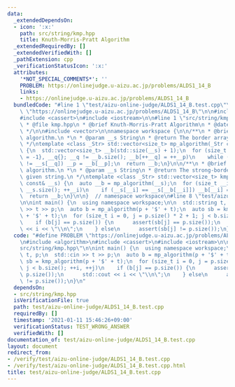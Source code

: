 ```yaml
---
data:
  _extendedDependsOn:
  - icon: ':x:'
    path: src/string/kmp.hpp
    title: Knuth-Morris-Pratt Algorithm
  _extendedRequiredBy: []
  _extendedVerifiedWith: []
  _pathExtension: cpp
  _verificationStatusIcon: ':x:'
  attributes:
    '*NOT_SPECIAL_COMMENTS*': ''
    PROBLEM: https://onlinejudge.u-aizu.ac.jp/problems/ALDS1_14_B
    links:
    - https://onlinejudge.u-aizu.ac.jp/problems/ALDS1_14_B
  bundledCode: "#line 1 \"test/aizu-online-judge/ALDS1_14_B.test.cpp\"\n#define PROBLEM\
    \ \"https://onlinejudge.u-aizu.ac.jp/problems/ALDS1_14_B\"\n\n#include <algorithm>\n\
    #include <cassert>\n#include <iostream>\n\n#line 1 \"src/string/kmp.hpp\"\n/**\n\
    \ * @file kmp.hpp\n * @brief Knuth-Morris-Pratt Algorithm\n * @date 2021-01-08\n\
    \ */\n\n#include <vector>\n\nnamespace workspace {\n\n/**\n * @brief Morris-Pratt\
    \ algorithm.\n *\n * @param __s String\n * @return The border array of given string.\n\
    \ */\ntemplate <class _Str> std::vector<size_t> mp_algorithm(_Str const& __s)\
    \ {\n  std::vector<size_t> __b(std::size(__s) + 1);\n  for (size_t __p{__b[0]\
    \ = -1}, __q{}; __q != __b.size(); __b[++__q] = ++__p)\n    while (~__p && __s[__p]\
    \ != __s[__q]) __p = __b[__p];\n  return __b;\n}\n\n/**\n * @brief Knuth-Morris-Pratt\
    \ algorithm.\n *\n * @param __s String\n * @return The strong-border array of\
    \ given string.\n */\ntemplate <class _Str> std::vector<size_t> kmp_algorithm(_Str\
    \ const& __s) {\n  auto __b = mp_algorithm(__s);\n  for (size_t __i{1}; __i !=\
    \ __s.size(); ++__i)\n    if (__s[__i] == __s[__b[__i]]) __b[__i] = __b[__b[__i]];\n\
    \  return __b;\n}\n\n}  // namespace workspace\n#line 8 \"test/aizu-online-judge/ALDS1_14_B.test.cpp\"\
    \n\nint main() {\n  using namespace workspace;\n\n  std::string t, p;\n  std::cin\
    \ >> t >> p;\n  auto b = mp_algorithm(p + '$' + t);\n  auto sb = kmp_algorithm(p\
    \ + '$' + t);\n  for (size_t i = 0, j = p.size() * 2 + 1; j < b.size(); ++i, ++j)\n\
    \    if (b[j] == p.size()) {\n      assert(sb[j] == p.size());\n      std::cout\
    \ << i << \"\\n\";\n    } else\n      assert(sb[j] != p.size());\n}\n"
  code: "#define PROBLEM \"https://onlinejudge.u-aizu.ac.jp/problems/ALDS1_14_B\"\n\
    \n#include <algorithm>\n#include <cassert>\n#include <iostream>\n\n#include \"\
    src/string/kmp.hpp\"\n\nint main() {\n  using namespace workspace;\n\n  std::string\
    \ t, p;\n  std::cin >> t >> p;\n  auto b = mp_algorithm(p + '$' + t);\n  auto\
    \ sb = kmp_algorithm(p + '$' + t);\n  for (size_t i = 0, j = p.size() * 2 + 1;\
    \ j < b.size(); ++i, ++j)\n    if (b[j] == p.size()) {\n      assert(sb[j] ==\
    \ p.size());\n      std::cout << i << \"\\n\";\n    } else\n      assert(sb[j]\
    \ != p.size());\n}\n"
  dependsOn:
  - src/string/kmp.hpp
  isVerificationFile: true
  path: test/aizu-online-judge/ALDS1_14_B.test.cpp
  requiredBy: []
  timestamp: '2021-01-11 15:46:26+09:00'
  verificationStatus: TEST_WRONG_ANSWER
  verifiedWith: []
documentation_of: test/aizu-online-judge/ALDS1_14_B.test.cpp
layout: document
redirect_from:
- /verify/test/aizu-online-judge/ALDS1_14_B.test.cpp
- /verify/test/aizu-online-judge/ALDS1_14_B.test.cpp.html
title: test/aizu-online-judge/ALDS1_14_B.test.cpp
---
```

